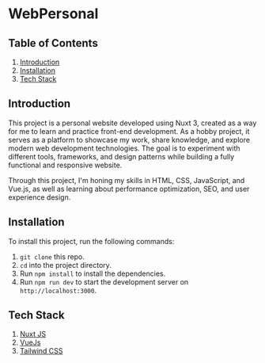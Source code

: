 # WebPersonal
## Table of Contents
1. [Introduction](#introduction)
2. [Installation](#installation)
3. [Tech Stack](#techstack)

## Introduction
This project is a personal website developed using Nuxt 3, created as a way for me to learn and practice front-end development. As a hobby project, it serves as a platform to showcase my work, share knowledge, and explore modern web development technologies. The goal is to experiment with different tools, frameworks, and design patterns while building a fully functional and responsive website.

Through this project, I'm honing my skills in HTML, CSS, JavaScript, and Vue.js, as well as learning about performance optimization, SEO, and user experience design.

## Installation
To install this project, run the following commands:
1. `git clone` this repo.
2. `cd` into the project directory.
3. Run `npm install` to install the dependencies.
4. Run `npm run dev` to start the development server on `http://localhost:3000`.
   
## Tech Stack
1. [Nuxt JS](https://nuxt.com/)
2. [VueJs](https://vuejs.org/)
3. [Tailwind CSS](https://tailwindcss.com/)
